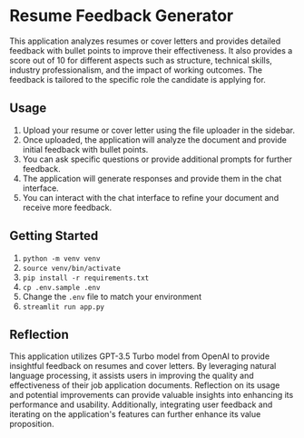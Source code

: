 # Resume Feedback Generator
This application analyzes resumes or cover letters and provides detailed feedback with bullet points to improve their effectiveness. It also provides a score out of 10 for different aspects such as structure, technical skills, industry professionalism, and the impact of working outcomes. The feedback is tailored to the specific role the candidate is applying for.

## Usage
1. Upload your resume or cover letter using the file uploader in the sidebar.
2. Once uploaded, the application will analyze the document and provide initial feedback with bullet points.
3. You can ask specific questions or provide additional prompts for further feedback.
4. The application will generate responses and provide them in the chat interface.
5. You can interact with the chat interface to refine your document and receive more feedback.

## Getting Started
1. `python -m venv venv`
1. `source venv/bin/activate`
1. `pip install -r requirements.txt`
1. `cp .env.sample .env`
1. Change the `.env` file to match your environment
1. `streamlit run app.py`

## Reflection
This application utilizes GPT-3.5 Turbo model from OpenAI to provide insightful feedback on resumes and cover letters. By leveraging natural language processing, it assists users in improving the quality and effectiveness of their job application documents. Reflection on its usage and potential improvements can provide valuable insights into enhancing its performance and usability. Additionally, integrating user feedback and iterating on the application's features can further enhance its value proposition.